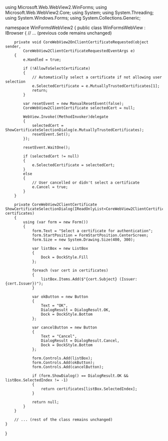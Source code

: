 using Microsoft.Web.WebView2.WinForms;
using Microsoft.Web.WebView2.Core;
using System;
using System.Threading;
using System.Windows.Forms;
using System.Collections.Generic;

namespace WinFormsWebView2
{
    public class WinFormsWebView : IBrowser
    {
        // ... (previous code remains unchanged)

        private void CoreWebView2OnClientCertificateRequested(object sender, 
            CoreWebView2ClientCertificateRequestedEventArgs e)
        {
            e.Handled = true;

            if (!AllowToSelectCertificate)
            {
                // Automatically select a certificate if not allowing user selection
                e.SelectedCertificate = e.MutuallyTrustedCertificates[1];
                return;
            }

            var resetEvent = new ManualResetEvent(false);
            CoreWebView2ClientCertificate selectedCert = null;

            WebView.Invoke((MethodInvoker)delegate
            {
                selectedCert = ShowCertificateSelectionDialog(e.MutuallyTrustedCertificates);
                resetEvent.Set();
            });

            resetEvent.WaitOne();

            if (selectedCert != null)
            {
                e.SelectedCertificate = selectedCert;
            }
            else
            {
                // User cancelled or didn't select a certificate
                e.Cancel = true;
            }
        }

        private CoreWebView2ClientCertificate ShowCertificateSelectionDialog(IReadOnlyList<CoreWebView2ClientCertificate> certificates)
        {
            using (var form = new Form())
            {
                form.Text = "Select a certificate for authentication";
                form.StartPosition = FormStartPosition.CenterScreen;
                form.Size = new System.Drawing.Size(400, 300);

                var listBox = new ListBox
                {
                    Dock = DockStyle.Fill
                };

                foreach (var cert in certificates)
                {
                    listBox.Items.Add($"{cert.Subject} (Issuer: {cert.Issuer})");
                }

                var okButton = new Button
                {
                    Text = "OK",
                    DialogResult = DialogResult.OK,
                    Dock = DockStyle.Bottom
                };

                var cancelButton = new Button
                {
                    Text = "Cancel",
                    DialogResult = DialogResult.Cancel,
                    Dock = DockStyle.Bottom
                };

                form.Controls.Add(listBox);
                form.Controls.Add(okButton);
                form.Controls.Add(cancelButton);

                if (form.ShowDialog() == DialogResult.OK && listBox.SelectedIndex != -1)
                {
                    return certificates[listBox.SelectedIndex];
                }

                return null;
            }
        }

        // ... (rest of the class remains unchanged)
    }
}
